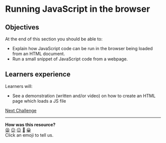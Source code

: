 # Running JavaScript in the browser

## Objectives

At the end of this section you should be able to:
 * Explain how JavaScript code can be run in the browser being loaded from an HTML document.
 * Run a small snippet of JavaScript code from a webpage.

## Learners experience

Learners will:
 * See a demonstration (written and/or video) on how to create an HTML page which loads a JS file

[Next Challenge](02_getting_visibility_ed.md)

<!-- BEGIN GENERATED SECTION DO NOT EDIT -->

---

**How was this resource?**  
[😫](https://airtable.com/shrUJ3t7KLMqVRFKR?prefill_Repository=makersacademy%2Fjavascript-react-applications&prefill_File=javascript_bites%2F01_running_js_in_browser.md&prefill_Sentiment=😫) [😕](https://airtable.com/shrUJ3t7KLMqVRFKR?prefill_Repository=makersacademy%2Fjavascript-react-applications&prefill_File=javascript_bites%2F01_running_js_in_browser.md&prefill_Sentiment=😕) [😐](https://airtable.com/shrUJ3t7KLMqVRFKR?prefill_Repository=makersacademy%2Fjavascript-react-applications&prefill_File=javascript_bites%2F01_running_js_in_browser.md&prefill_Sentiment=😐) [🙂](https://airtable.com/shrUJ3t7KLMqVRFKR?prefill_Repository=makersacademy%2Fjavascript-react-applications&prefill_File=javascript_bites%2F01_running_js_in_browser.md&prefill_Sentiment=🙂) [😀](https://airtable.com/shrUJ3t7KLMqVRFKR?prefill_Repository=makersacademy%2Fjavascript-react-applications&prefill_File=javascript_bites%2F01_running_js_in_browser.md&prefill_Sentiment=😀)  
Click an emoji to tell us.

<!-- END GENERATED SECTION DO NOT EDIT -->
